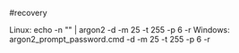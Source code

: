 #recovery

Linux:   echo -n "<PASSWORD>" | argon2 <SALT> -d -m 25 -t 255 -p 6 -r
Windows: argon2_prompt_password.cmd <SALT> -d -m 25 -t 255 -p 6 -r
